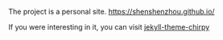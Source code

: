 The project is a personal site.
https://shenshenzhou.github.io/

If you were interesting in it,
you can visit [jekyll-theme-chirpy](https://github.com/cotes2020/jekyll-theme-chirpy)
